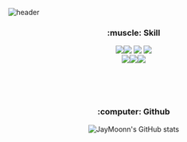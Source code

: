 ![header](https://capsule-render.vercel.app/api?type=Waving&color=0075FF&height=300&section=header&text=JayMoonn&fontSize=90&fontColor=D8D8D8)



<div align=center>
<h3>:muscle: Skill</h3>
</div>

<div align=center>
<img src="https://img.shields.io/badge/TypeScript-3178C6?style=for-the-badge&logo=TypeScript&logoColor=white"/><img src="https://img.shields.io/badge/HTML5-E34F26?style=for-the-badge&logo=HTML5&logoColor=white"/> <img src="https://img.shields.io/badge/CSS3-1572B6?style=for-the-badge&logo=CSS3&logoColor=white"/> <img src="https://img.shields.io/badge/JavaScript-F7DF1E?style=for-the-badge&logo=JavaScript&logoColor=white"/> 
</div>
<div align=center>
<img src="https://img.shields.io/badge/React-61DAFB?style=for-the-badge&logo=React&logoColor=white"/><img src="https://img.shields.io/badge/Next.js-000000?style=for-the-badge&logo=Next.js&logoColor=white"/><img src="https://img.shields.io/badge/GraphQL-E10098?style=for-the-badge&logo=GraphQL&logoColor=white"/>
</div>

<br><br><br>

<div align=center>
<h3>:computer: Github</h3>
</div>
<div align=center>

![JayMoonn's GitHub stats](https://github-readme-stats.vercel.app/api?username=JayMoonn&show_icons=true&theme=github_dark)
</div>
